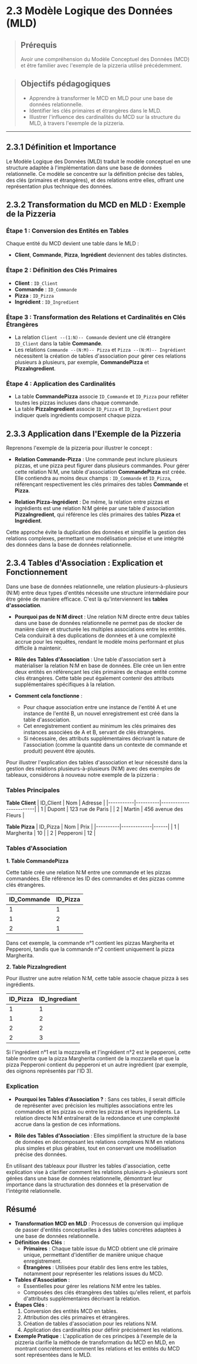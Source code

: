 # 2.3 Modèle Logique des Données (MLD)

<blockquote>
    <h2>Prérequis</h2>
    <p>Avoir une compréhension du Modèle Conceptuel des Données (MCD) et être familier avec l'exemple de la pizzeria utilisé précédemment.</p>
</blockquote>

<blockquote>
    <h2>Objectifs pédagogiques</h2>
    <ul>
        <li>Apprendre à transformer le MCD en MLD pour une base de données relationnelle.</li>
        <li>Identifier les clés primaires et étrangères dans le MLD.</li>
        <li>Illustrer l'influence des cardinalités du MCD sur la structure du MLD, à travers l'exemple de la pizzeria.</li>
    </ul>
</blockquote>

---

## 2.3.1 Définition et Importance

Le Modèle Logique des Données (MLD) traduit le modèle conceptuel en une structure adaptée à l'implémentation dans une base de données relationnelle. Ce modèle se concentre sur la définition précise des tables, des clés (primaires et étrangères), et des relations entre elles, offrant une représentation plus technique des données.

## 2.3.2 Transformation du MCD en MLD : Exemple de la Pizzeria

### Étape 1 : Conversion des Entités en Tables

Chaque entité du MCD devient une table dans le MLD :

- **Client**, **Commande**, **Pizza**, **Ingrédient** deviennent des tables distinctes.

### Étape 2 : Définition des Clés Primaires

- **Client** : `ID_Client`
- **Commande** : `ID_Commande`
- **Pizza** : `ID_Pizza`
- **Ingrédient** : `ID_Ingredient`

### Étape 3 : Transformation des Relations et Cardinalités en Clés Étrangères

- La relation `Client --(1:N)-- Commande` devient une clé étrangère `ID_Client` dans la table **Commande**.
- Les relations `Commande --(N:M)-- Pizza` et `Pizza --(N:M)-- Ingrédient` nécessitent la création de tables d'association pour gérer ces relations plusieurs à plusieurs, par exemple, **CommandePizza** et **PizzaIngredient**.

### Étape 4 : Application des Cardinalités

- La table **CommandePizza** associe `ID_Commande` et `ID_Pizza` pour refléter toutes les pizzas incluses dans chaque commande.
- La table **PizzaIngredient** associe `ID_Pizza` et `ID_Ingredient` pour indiquer quels ingrédients composent chaque pizza.



## 2.3.3 Application dans l'Exemple de la Pizzeria

Reprenons l'exemple de la pizzeria pour illustrer le concept :

- **Relation Commande-Pizza** : Une commande peut inclure plusieurs pizzas, et une pizza peut figurer dans plusieurs commandes. Pour gérer cette relation N:M, une table d'association **CommandePizza** est créée. Elle contiendra au moins deux champs : `ID_Commande` et `ID_Pizza`, référençant respectivement les clés primaires des tables **Commande** et **Pizza**.

- **Relation Pizza-Ingrédient** : De même, la relation entre pizzas et ingrédients est une relation N:M gérée par une table d'association **PizzaIngredient**, qui référence les clés primaires des tables **Pizza** et **Ingrédient**.

Cette approche évite la duplication des données et simplifie la gestion des relations complexes, permettant une modélisation précise et une intégrité des données dans la base de données relationnelle.

## 2.3.4 Tables d'Association : Explication et Fonctionnement

Dans une base de données relationnelle, une relation plusieurs-à-plusieurs (N:M) entre deux types d'entités nécessite une structure intermédiaire pour être gérée de manière efficace. C'est là qu'interviennent les **tables d'association**.

- **Pourquoi pas de N:M direct** : Une relation N:M directe entre deux tables dans une base de données relationnelle ne permet pas de stocker de manière claire et structurée les multiples associations entre les entités. Cela conduirait à des duplications de données et à une complexité accrue pour les requêtes, rendant le modèle moins performant et plus difficile à maintenir.

- **Rôle des Tables d'Association** : Une table d'association sert à matérialiser la relation N:M en base de données. Elle crée un lien entre deux entités en référençant les clés primaires de chaque entité comme clés étrangères. Cette table peut également contenir des attributs supplémentaires spécifiques à la relation.

- **Comment cela fonctionne** : 
  - Pour chaque association entre une instance de l'entité A et une instance de l'entité B, un nouvel enregistrement est créé dans la table d'association.
  - Cet enregistrement contient au minimum les clés primaires des instances associées de A et B, servant de clés étrangères.
  - Si nécessaire, des attributs supplémentaires décrivant la nature de l'association (comme la quantité dans un contexte de commande et produit) peuvent être ajoutés.


Pour illustrer l'explication des tables d'association et leur nécessité dans la gestion des relations plusieurs-à-plusieurs (N:M) avec des exemples de tableaux, considérons à nouveau notre exemple de la pizzeria :

### Tables Principales

**Table Client**
| ID_Client | Nom      | Adresse                |
|-----------|----------|------------------------|
| 1         | Dupont   | 123 rue de Paris       |
| 2         | Martin   | 456 avenue des Fleurs  |

**Table Pizza**
| ID_Pizza | Nom         | Prix |
|----------|-------------|------|
| 1        | Margherita  | 10   |
| 2        | Pepperoni   | 12   |

### Tables d'Association

**1. Table CommandePizza**

Cette table crée une relation N:M entre une commande et les pizzas commandées. Elle référence les ID des commandes et des pizzas comme clés étrangères.

| ID_Commande | ID_Pizza |
|-------------|----------|
| 1           | 1        |
| 1           | 2        |
| 2           | 1        |

Dans cet exemple, la commande n°1 contient les pizzas Margherita et Pepperoni, tandis que la commande n°2 contient uniquement la pizza Margherita.

**2. Table PizzaIngredient**

Pour illustrer une autre relation N:M, cette table associe chaque pizza à ses ingrédients.

| ID_Pizza | ID_Ingrediant |
|----------|---------------|
| 1        | 1             |
| 1        | 2             |
| 2        | 2             |
| 2        | 3             |

Si l'ingrédient n°1 est la mozzarella et l'ingrédient n°2 est le pepperoni, cette table montre que la pizza Margherita contient de la mozzarella et que la pizza Pepperoni contient du pepperoni et un autre ingrédient (par exemple, des oignons représentés par l'ID 3).

### Explication

- **Pourquoi les Tables d'Association ?** : Sans ces tables, il serait difficile de représenter avec précision les multiples associations entre les commandes et les pizzas ou entre les pizzas et leurs ingrédients. La relation directe N:M entraînerait de la redondance et une complexité accrue dans la gestion de ces informations.

- **Rôle des Tables d'Association** : Elles simplifient la structure de la base de données en décomposant les relations complexes N:M en relations plus simples et plus gérables, tout en conservant une modélisation précise des données.

En utilisant des tableaux pour illustrer les tables d'association, cette explication vise à clarifier comment les relations plusieurs-à-plusieurs sont gérées dans une base de données relationnelle, démontrant leur importance dans la structuration des données et la préservation de l'intégrité relationnelle.

## Résumé

- **Transformation MCD en MLD** : Processus de conversion qui implique de passer d'entités conceptuelles à des tables concrètes adaptées à une base de données relationnelle.
- **Définition des Clés** :
  - **Primaires** : Chaque table issue du MCD obtient une clé primaire unique, permettant d'identifier de manière unique chaque enregistrement.
  - **Étrangères** : Utilisées pour établir des liens entre les tables, notamment pour représenter les relations issues du MCD.
- **Tables d'Association** :
  - Essentielles pour gérer les relations N:M entre les tables.
  - Composées des clés étrangères des tables qu'elles relient, et parfois d'attributs supplémentaires décrivant la relation.
- **Étapes Clés** :
  1. Conversion des entités MCD en tables.
  2. Attribution des clés primaires et étrangères.
  3. Création de tables d'association pour les relations N:M.
  4. Application des cardinalités pour définir précisément les relations.
- **Exemple Pratique** : L'application de ces principes à l'exemple de la pizzeria clarifie la méthode de transformation du MCD en MLD, en montrant concrètement comment les relations et les entités du MCD sont représentées dans le MLD.

